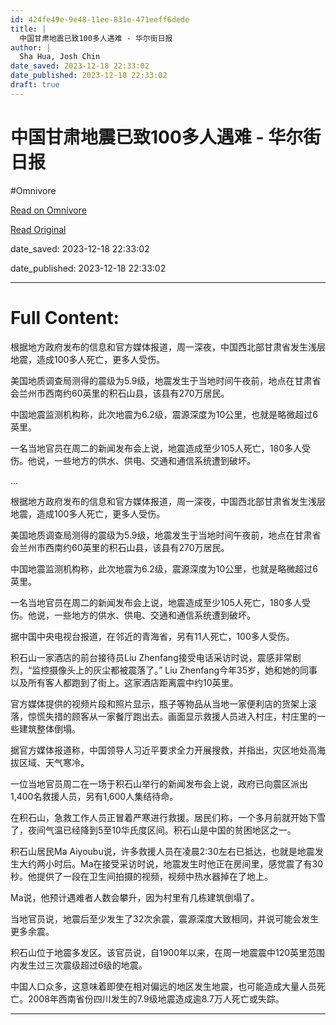 ```yaml
---
id: 424fe49e-9e48-11ee-831e-471eeff6dede
title: |
  中国甘肃地震已致100多人遇难 - 华尔街日报
author: |
  Sha Hua, Josh Chin
date_saved: 2023-12-18 22:33:02
date_published: 2023-12-18 22:33:02
draft: true
---
```


# 中国甘肃地震已致100多人遇难 - 华尔街日报
#Omnivore

[Read on Omnivore](https://omnivore.app/me/100-18c812ea9d7)

[Read Original](https://cn.wsj.com/amp/articles/%E4%B8%AD%E5%9B%BD%E7%94%98%E8%82%83%E7%9C%81%E5%8F%91%E7%94%9F%E5%9C%B0%E9%9C%87-%E5%B7%B2%E8%87%B4100%E5%A4%9A%E4%BA%BA%E9%81%87%E9%9A%BE-b86bab81)

date_saved: 2023-12-18 22:33:02

date_published: 2023-12-18 22:33:02

--- 

# Full Content: 

根据地方政府发布的信息和官方媒体报道，周一深夜，中国西北部甘肃省发生浅层地震，造成100多人死亡，更多人受伤。

美国地质调查局测得的震级为5.9级，地震发生于当地时间午夜前，地点在甘肃省会兰州市西南约60英里的积石山县，该县有270万居民。

中国地震监测机构称，此次地震为6.2级，震源深度为10公里，也就是略微超过6英里。

一名当地官员在周二的新闻发布会上说，地震造成至少105人死亡，180多人受伤。他说，一些地方的供水、供电、交通和通信系统遭到破坏。

...

根据地方政府发布的信息和官方媒体报道，周一深夜，中国西北部甘肃省发生浅层地震，造成100多人死亡，更多人受伤。

美国地质调查局测得的震级为5.9级，地震发生于当地时间午夜前，地点在甘肃省会兰州市西南约60英里的积石山县，该县有270万居民。

中国地震监测机构称，此次地震为6.2级，震源深度为10公里，也就是略微超过6英里。

一名当地官员在周二的新闻发布会上说，地震造成至少105人死亡，180多人受伤。他说，一些地方的供水、供电、交通和通信系统遭到破坏。

据中国中央电视台报道，在邻近的青海省，另有11人死亡，100多人受伤。

积石山一家酒店的前台接待员Liu Zhenfang接受电话采访时说，震感非常剧烈，“监控摄像头上的灰尘都被震落了。” Liu Zhenfang今年35岁，她和她的同事以及所有客人都跑到了街上。这家酒店距离震中约10英里。

官方媒体提供的视频片段和照片显示，瓶子等物品从当地一家便利店的货架上滚落，惊慌失措的顾客从一家餐厅跑出去。画面显示救援人员进入村庄，村庄里的一些建筑整体倒塌。

据官方媒体报道称，中国领导人习近平要求全力开展搜救，并指出，灾区地处高海拔区域、天气寒冷。

一位当地官员周二在一场于积石山举行的新闻发布会上说，政府已向震区派出1,400名救援人员，另有1,600人集结待命。

在积石山，急救工作人员正冒着严寒进行救援。居民们称，一个多月前就开始下雪了，夜间气温已经降到5至10华氏度区间。积石山是中国的贫困地区之一。

积石山居民Ma Aiyoubu说，许多救援人员在凌晨2:30左右已抵达，也就是地震发生大约两小时后。Ma在接受采访时说，地震发生时他正在房间里，感觉震了有30秒。他提供了一段在卫生间拍摄的视频，视频中热水器掉在了地上。

Ma说，他预计遇难者人数会攀升，因为村里有几栋建筑倒塌了。

当地官员说，地震后至少发生了32次余震，震源深度大致相同，并说可能会发生更多余震。

积石山位于地震多发区。该官员说，自1900年以来，在周一地震震中120英里范围内发生过三次震级超过6级的地震。

中国人口众多，这意味着即使在相对偏远的地区发生地震，也可能造成大量人员死亡。2008年西南省份四川发生的7.9级地震造成逾8.7万人死亡或失踪。

---

